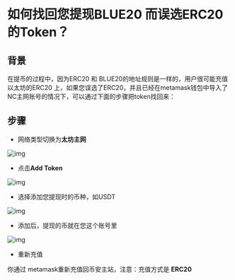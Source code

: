 # 如何找回您提现BLUE20 而误选ERC20 的Token？

## 背景

在提币的过程中，因为ERC20 和 BLUE20的地址规则是一样的，用户很可能充值 以太坊的ERC20 上，如果您误选了ERC20，并且已经在metamask钱包中导入了NC主网账号的情况下，可以通过下面的步骤把token找回来：
## 步骤
- 网络类型切换为**太坊主网**

![img](https://lh4.googleusercontent.com/1V1f9EDbT6WezQssjZXITdiCTbuYi0ZKjO_VkCiwccV7TmjEO_U2QpSGfZCQy_eTz6le_P1W7MmoG2-Qgkg6BlhZFIHwdDiLmmcQs_MkPwz5Y4C_BqWVn9RJQI7g5goNvQbXeZYW)

- 点击**Add Token**

![img](https://lh6.googleusercontent.com/dMoJ-aCZ5wTul-sTBRKu1jniDr9hsPl-kiJuQf9G8YOKfUyW0lnjABl7Fv6BQ8N4exDsnTj43usQcCQLKY_ovcLyjYWvxu4J1AkZ-oq5_WhSR9b3ioKG6mvfyS_LLD2L_reffdfE)

- 选择添加您提现时的币种，如USDT

![img](https://lh4.googleusercontent.com/tJ_NhWNbMPCGpmCSaWMJ93sCCUFjZal3H1d5LwY_g8zWivvxehtFsWWnmBG-3MMOYvQmvPyjpx18hky7ETysUKL6EM0DhQRJn0sScKcc_078CDjFQ16vkVHC1R5yzEHnhhN8jYqi)

- 添加后，提现的币就在您这个账号里

![img](https://lh4.googleusercontent.com/NJSomyJSGK6h8gYtqNhuaI7jsLxUctRJBSbrmEWKimvQFJqOFwaIBnN5HM13H_Fx514lN0lCptDO7ySyS3t-UYVBM53jqHNDvAy0Z0djUF4mx6rdE0S7sSaYlu7902fz_jeNAFRm)

- 重新充值

你通过 metamask重新充值回币安主站，注意：充值方式是 **ERC20**